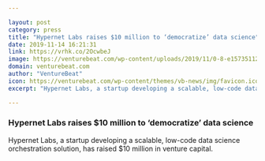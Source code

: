 ```yaml
---

layout: post
category: press
title: "Hypernet Labs raises $10 million to ‘democratize’ data science"
date: 2019-11-14 16:21:31
link: https://vrhk.co/2OcwbeJ
image: https://venturebeat.com/wp-content/uploads/2019/11/0-8-e1573511285944.jpg?w=1200&strip=all
domain: venturebeat.com
author: "VentureBeat"
icon: https://venturebeat.com/wp-content/themes/vb-news/img/favicon.ico
excerpt: "Hypernet Labs, a startup developing a scalable, low-code data science orchestration solution, has raised $10 million in venture capital."

---
```


### Hypernet Labs raises $10 million to ‘democratize’ data science

Hypernet Labs, a startup developing a scalable, low-code data science orchestration solution, has raised $10 million in venture capital.